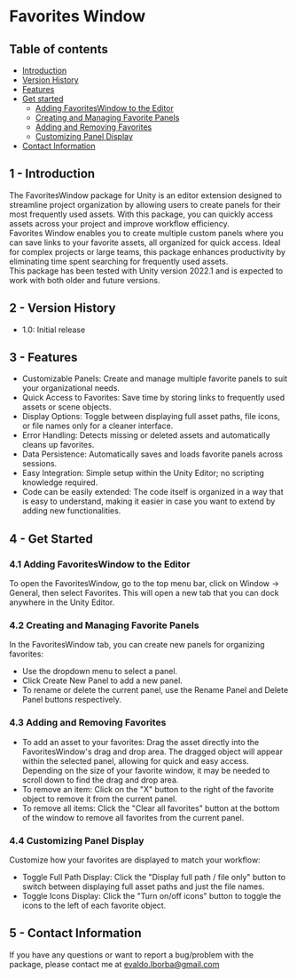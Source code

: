 # Favorites Window
## Table of contents
- [Introduction](#introduction)
- [Version History](#versionHistory)
- [Features](#features)
- [Get started](#getStarted)
  - [Adding FavoritesWindow to the Editor](#addingFavoritesWindowToTheEditor)
  - [Creating and Managing Favorite Panels](#creatingAndManagingFavoritePanels)
  - [Adding and Removing Favorites](#addingAndRemovingFavorites)
  - [Customizing Panel Display](#customizingPanelDisplay)
- [Contact Information](#contactInformation)

## 1 - Introduction <a name="introduction"/>
The FavoritesWindow package for Unity is an editor extension designed to streamline project organization by allowing users to create panels for their most frequently used assets. With this package, you can quickly access assets across your project and improve workflow efficiency.  
Favorites Window enables you to create multiple custom panels where you can save links to your favorite assets, all organized for quick access. Ideal for complex projects or large teams, this package enhances productivity by eliminating time spent searching for frequently used assets.  
This package has been tested with Unity version 2022.1 and is expected to work with both older and future versions.

## 2 - Version History <a name="versionHistory"/>
- 1.0: Initial release

## 3 - Features <a name="features"/>
- Customizable Panels: Create and manage multiple favorite panels to suit your organizational needs.
- Quick Access to Favorites: Save time by storing links to frequently used assets or scene objects.
- Display Options: Toggle between displaying full asset paths, file icons, or file names only for a cleaner interface.
- Error Handling: Detects missing or deleted assets and automatically cleans up favorites.
- Data Persistence: Automatically saves and loads favorite panels across sessions.
- Easy Integration: Simple setup within the Unity Editor; no scripting knowledge required.
- Code can be easily extended: The code itself is organized in a way that is easy to understand, making it easier in case you want to extend by adding new functionalities.

## 4 - Get Started <a name="getStarted"/>
### 4.1 Adding FavoritesWindow to the Editor <a name="addingFavoritesWindowToTheEditor"/>
To open the FavoritesWindow, go to the top menu bar, click on Window -> General, then select Favorites. This will open a new tab that you can dock anywhere in the Unity Editor.

### 4.2 Creating and Managing Favorite Panels <a name="creatingAndManagingFavoritePanels"/>
In the FavoritesWindow tab, you can create new panels for organizing favorites:
- Use the dropdown menu to select a panel.
- Click Create New Panel to add a new panel.
- To rename or delete the current panel, use the Rename Panel and Delete Panel buttons respectively.

### 4.3 Adding and Removing Favorites <a name="addingAndRemovingFavorites"/>
- To add an asset to your favorites: Drag the asset directly into the FavoritesWindow's drag and drop area. The dragged object will appear within the selected panel, allowing for quick and easy access. Depending on the size of your favorite window, it may be needed to scroll down to find the drag and drop area.
- To remove an item: Click on the "X" button to the right of the favorite object to remove it from the current panel.
- To remove all items: Click the "Clear all favorites" button at the bottom of the window to remove all favorites from the current panel.

### 4.4 Customizing Panel Display <a name="customizingPanelDisplay"/>
Customize how your favorites are displayed to match your workflow:
- Toggle Full Path Display: Click the "Display full path / file only" button to switch between displaying full asset paths and just the file names.
- Toggle Icons Display: Click the "Turn on/off icons" button to toggle the icons to the left of each favorite object.

## 5 - Contact Information <a name="contactInformation"/>
If you have any questions or want to report a bug/problem with the package, please contact me at evaldo.lborba@gmail.com
